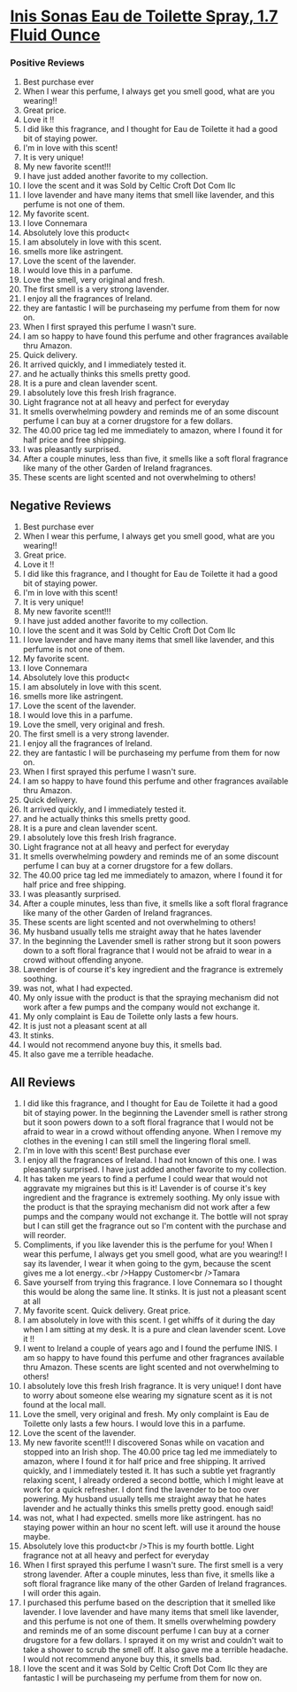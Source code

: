 # [Inis Sonas Eau de Toilette Spray, 1.7 Fluid Ounce](https://products.checkmycream.com/products/Inis-Sonas-Eau-de-Toilette-Spray-1.7-Fluid-Ounce.html)

### Positive Reviews

<ol>
      <li>Best purchase ever</li>
      <li>When I wear this perfume, I always get you smell good, what are you wearing!!</li>
      <li>Great price.</li>
      <li>Love it !!</li>
      <li>I did like this fragrance, and I thought for Eau de Toilette it had a good bit of staying power.  </li>
      <li>I&#x27;m in love with this scent!</li>
      <li>It is very unique!</li>
      <li>My new favorite scent!!!</li>
      <li>I have just added another favorite to my collection.</li>
      <li>I love the scent and it was Sold by Celtic Croft Dot Com llc</li>
      <li>I love lavender and have many items that smell like lavender, and this perfume is not one of them.  </li>
      <li>My favorite scent.  </li>
      <li>I love Connemara</li>
      <li>Absolutely love this product&lt;</li>
      <li>I am absolutely in love with this scent.  </li>
      <li>smells more like astringent.  </li>
      <li>Love the scent of the lavender.</li>
      <li>I would love this in a parfume.</li>
      <li>Love the smell, very original and fresh.  </li>
      <li>The first smell is a very strong lavender.  </li>
      <li>I enjoy all the fragrances of Ireland.  </li>
      <li>they are fantastic I will be purchaseing my perfume from them for now on.</li>
      <li>When I first sprayed this perfume I wasn&#x27;t sure.  </li>
      <li>I am so happy to have found this perfume and other fragrances available thru Amazon.</li>
      <li>Quick delivery.</li>
      <li>It arrived quickly, and I immediately tested it.</li>
      <li>and he actually thinks this smells pretty good.</li>
      <li>It is a pure and clean lavender scent.  </li>
      <li>I absolutely love this fresh Irish fragrance.  </li>
      <li>Light fragrance not at all heavy and perfect for everyday</li>
      <li>It smells overwhelming powdery and reminds me of an some discount perfume I can buy at a corner drugstore for a few dollars.  </li>
      <li>The 40.00 price tag led me immediately to amazon, where I found it for half price and free shipping.</li>
      <li>I was pleasantly surprised.  </li>
      <li>After a couple minutes, less than five, it smells like a soft floral fragrance like many of the other Garden of Ireland fragrances.  </li>
      <li>These scents are light scented and not overwhelming to others!</li>
</ol>


<h2>Negative Reviews</h2>
<ol>
<li> Best purchase ever</li>
<li> When I wear this perfume, I always get you smell good, what are you wearing!!</li>
<li> Great price.</li>
<li> Love it !!</li>
<li> I did like this fragrance, and I thought for Eau de Toilette it had a good bit of staying power.  </li>
<li> I&#x27;m in love with this scent!</li>
<li> It is very unique!</li>
<li> My new favorite scent!!!</li>
<li> I have just added another favorite to my collection.</li>
<li> I love the scent and it was Sold by Celtic Croft Dot Com llc</li>
<li> I love lavender and have many items that smell like lavender, and this perfume is not one of them.  </li>
<li> My favorite scent.  </li>
<li> I love Connemara</li>
<li> Absolutely love this product&lt;</li>
<li> I am absolutely in love with this scent.  </li>
<li> smells more like astringent.  </li>
<li> Love the scent of the lavender.</li>
<li> I would love this in a parfume.</li>
<li> Love the smell, very original and fresh.  </li>
<li> The first smell is a very strong lavender.  </li>
<li> I enjoy all the fragrances of Ireland.  </li>
<li> they are fantastic I will be purchaseing my perfume from them for now on.</li>
<li> When I first sprayed this perfume I wasn&#x27;t sure.  </li>
<li> I am so happy to have found this perfume and other fragrances available thru Amazon.</li>
<li> Quick delivery.</li>
<li> It arrived quickly, and I immediately tested it.</li>
<li> and he actually thinks this smells pretty good.</li>
<li> It is a pure and clean lavender scent.  </li>
<li> I absolutely love this fresh Irish fragrance.  </li>
<li> Light fragrance not at all heavy and perfect for everyday</li>
<li> It smells overwhelming powdery and reminds me of an some discount perfume I can buy at a corner drugstore for a few dollars.  </li>
<li> The 40.00 price tag led me immediately to amazon, where I found it for half price and free shipping.</li>
<li> I was pleasantly surprised.  </li>
<li> After a couple minutes, less than five, it smells like a soft floral fragrance like many of the other Garden of Ireland fragrances.  </li>
<li> These scents are light scented and not overwhelming to others!</li>
<li> My husband usually tells me straight away that he hates lavender</li>
<li> In the beginning the Lavender smell is rather strong but it soon powers down to a soft floral fragrance that I would not be afraid to wear in a crowd without offending anyone.  </li>
<li> Lavender is of course it&#x27;s key ingredient and the fragrance is extremely soothing.  </li>
<li> was not, what I had expected.</li>
<li> My only issue with the product is that the spraying mechanism did not work after a few pumps and the company would not exchange it.</li>
<li> My only complaint is Eau de Toilette only lasts a few hours.  </li>
<li> It is just not a pleasant scent at all</li>
<li> It stinks.  </li>
<li> I would not recommend anyone buy this, it smells bad.</li>
<li> It also gave me a terrible headache.  </li>
</ol>

<h2>All Reviews</h2>

<ol>
    <li> I did like this fragrance, and I thought for Eau de Toilette it had a good bit of staying power.  In the beginning the Lavender smell is rather strong but it soon powers down to a soft floral fragrance that I would not be afraid to wear in a crowd without offending anyone.  When I remove my clothes in the evening I can still smell the lingering floral smell.</li>
    <li> I&#x27;m in love with this scent! Best purchase ever</li>
    <li> I enjoy all the fragrances of Ireland.  I had not known of this one.  I was pleasantly surprised.  I have just added another favorite to my collection.</li>
    <li> It has taken me years to find a perfume I could wear that would not aggravate my migraines but this is it! Lavender is of course it&#x27;s key ingredient and the fragrance is extremely soothing.  My only issue with the product is that the spraying mechanism did not work after a few pumps and the company would not exchange it. The bottle will not spray but I can still get the fragrance out so I&#x27;m content with the purchase and will reorder.</li>
    <li> Compliments, if you like lavender  this is the perfume for you! When I wear this perfume, I always get you smell good, what are you wearing!! I say its lavender, I wear it when going to the gym, because the scent gives me a lot energy..&lt;br /&gt;Happy Customer&lt;br /&gt;Tamara</li>
    <li> Save yourself from trying this fragrance.  I love Connemara so I thought this would be along the same line.  It stinks.  It is just not a pleasant scent at all</li>
    <li> My favorite scent.  Quick delivery. Great price.</li>
    <li> I am absolutely in love with this scent.  I get whiffs of it during the day when I am sitting at my desk.  It is a pure and clean lavender scent.  Love it !!</li>
    <li> I  went to Ireland a couple of years ago and I found the perfume INIS. I am so happy to have found this perfume and other fragrances available thru Amazon. These scents are light scented and not overwhelming to others!</li>
    <li> I absolutely love this fresh Irish fragrance.  It is very unique! I dont have to worry about someone else wearing my signature scent as it is not found at the local mall.</li>
    <li> Love the smell, very original and fresh.  My only complaint is Eau de Toilette only lasts a few hours.  I would love this in a parfume.</li>
    <li> Love the scent of the lavender.</li>
    <li> My new favorite scent!!! I discovered Sonas while on vacation and stopped into an Irish shop. The 40.00 price tag led me immediately to amazon, where I found it for half price and free shipping. It arrived quickly, and I immediately tested it. It has such a subtle yet fragrantly relaxing scent, I already ordered a second bottle, which I might leave at work for a quick refresher. I dont find the lavender to be too over powering. My husband usually tells me straight away that he hates lavender and he actually thinks this smells pretty good. enough said!</li>
    <li> was not, what I had expected. smells more like astringent.  has no staying power within an hour no scent left. will use it around the house maybe.</li>
    <li> Absolutely love this product&lt;br /&gt;This is my fourth bottle.  Light fragrance not at all heavy and perfect for everyday</li>
    <li> When I first sprayed this perfume I wasn&#x27;t sure.  The first smell is a very strong lavender.  After a couple minutes, less than five, it smells like a soft floral fragrance like many of the other Garden of Ireland fragrances.  I will order this again.</li>
    <li> I purchased this perfume based on the description that it smelled like lavender.  I love lavender and have many items that smell like lavender, and this perfume is not one of them.  It smells overwhelming powdery and reminds me of an some discount perfume I can buy at a corner drugstore for a few dollars.  I sprayed it on my wrist and couldn&#x27;t wait to take a shower to scrub the smell off.  It also gave me a terrible headache.  I would not recommend anyone buy this, it smells bad.</li>
    <li> I love the scent and it was Sold by Celtic Croft Dot Com llc they are fantastic I will be purchaseing my perfume from them for now on.</li>
</ol>




